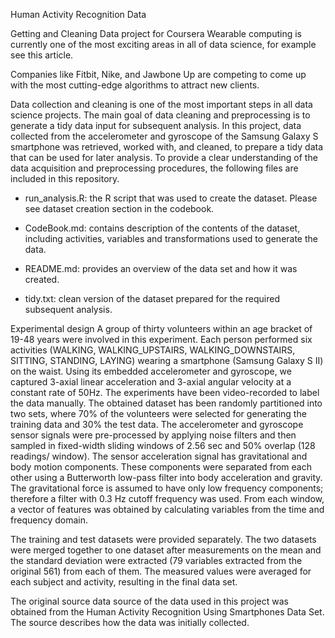 
Human Activity Recognition Data

Getting and Cleaning Data project for Coursera 
Wearable computing is currently one of the most exciting areas in all of data science, 
for example see this article. 

Companies like Fitbit, Nike, and Jawbone Up are competing to come up with the most cutting-edge 
algorithms to attract new clients.

Data collection and cleaning is one of the most important steps in all data science projects. 
The main goal of data cleaning and preprocessing is to generate a tidy data input for subsequent analysis. 
In this project, data collected from the accelerometer and gyroscope of the Samsung Galaxy S smartphone was 
retrieved, worked with, and cleaned, to prepare a tidy data that can be used for later analysis. To provide 
a clear understanding of the data acquisition and preprocessing procedures, the following files are included 
in this repository.

- run_analysis.R: the R script that was used to create the dataset. Please see dataset creation section in the codebook.

- CodeBook.md: contains description of the contents of the dataset, including activities, variables and transformations used to generate the data.

- README.md: provides an overview of the data set and how it was created.

- tidy.txt: clean version of the dataset prepared for the required subsequent analysis.

Experimental design
A group of thirty volunteers within an age bracket of 19-48 years were involved in this experiment. Each person performed 
six activities (WALKING, WALKING_UPSTAIRS, WALKING_DOWNSTAIRS, SITTING, STANDING, LAYING) wearing a smartphone (Samsung Galaxy S II) 
on the waist. Using its embedded accelerometer and gyroscope, we captured 3-axial linear acceleration and 3-axial angular velocity 
at a constant rate of 50Hz. The experiments have been video-recorded to label the data manually. The obtained dataset has been randomly 
partitioned into two sets, where 70% of the volunteers were selected for generating the training data and 30% the test data.
The accelerometer and gyroscope sensor signals were pre-processed by applying noise filters and then sampled in fixed-width sliding windows 
of 2.56 sec and 50% overlap (128 readings/ window). The sensor acceleration signal has gravitational and body motion components. These 
components were separated from each other using a Butterworth low-pass filter into body acceleration and gravity. The gravitational force 
is assumed to have only low frequency components; therefore a filter with 0.3 Hz cutoff frequency was used. From each window, a vector of 
features was obtained by calculating variables from the time and frequency domain.

The training and test datasets were provided separately. The two datasets were merged together to one dataset after measurements on the mean 
and the standard deviation were extracted (79 variables extracted from the original 561) from each of them. The measured values were averaged 
for each subject and activity, resulting in the final data set. 

The original source data source of the data used in this project was obtained from the Human Activity Recognition Using Smartphones Data Set. 
The source describes how the data was initially collected.
